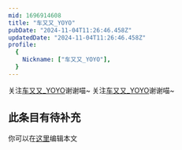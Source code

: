 ```yaml
---
mid: 1696914608
title: "车又又_YOYO"
pubDate: "2024-11-04T11:26:46.458Z"
updatedDate: "2024-11-04T11:26:46.458Z"
profile:
  {
    Nickname: ["车又又_YOYO"],
  }
---
```


关注[车又又_YOYO](https://space.bilibili.com/1696914608)谢谢喵~ 关注[车又又_YOYO](https://space.bilibili.com/1696914608)谢谢喵~

## 此条目有待补充
你可以在[这里](https://github.com/Yuhanawa/VTuber.ICU-Content/edit/master/v/车又又_YOYO/index.md)编辑本文
